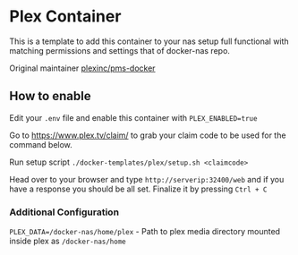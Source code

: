 # Plex Container

This is a template to add this container to your nas setup full functional with matching permissions and settings that of docker-nas repo.

Original maintainer [plexinc/pms-docker](https://hub.docker.com/r/plexinc/pms-docker)

## How to enable

Edit your `.env` file and enable this container with `PLEX_ENABLED=true`

Go to https://www.plex.tv/claim/ to grab your claim code to be used for the command below.

Run setup script `./docker-templates/plex/setup.sh <claimcode>`

Head over to your browser and type `http://serverip:32400/web` and if you have a response you should be all set. Finalize it by pressing `Ctrl + C`

### Additional Configuration

`PLEX_DATA=/docker-nas/home/plex` - Path to plex media directory mounted inside plex as `/docker-nas/home`